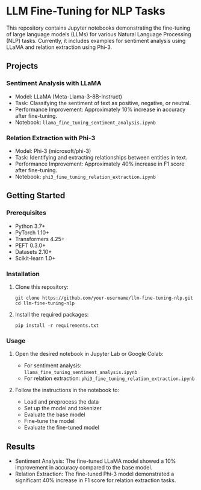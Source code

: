 # LLM Fine-Tuning for NLP Tasks

This repository contains Jupyter notebooks demonstrating the fine-tuning of large language models (LLMs) for various Natural Language Processing (NLP) tasks. Currently, it includes examples for sentiment analysis using LLaMA and relation extraction using Phi-3.

## Projects

### Sentiment Analysis with LLaMA

- Model: LLaMA (Meta-Llama-3-8B-Instruct)
- Task: Classifying the sentiment of text as positive, negative, or neutral.
- Performance Improvement: Approximately 10% increase in accuracy after fine-tuning.
- Notebook: `llama_fine_tuning_sentiment_analysis.ipynb`

### Relation Extraction with Phi-3

- Model: Phi-3 (microsoft/phi-3)
- Task: Identifying and extracting relationships between entities in text.
- Performance Improvement: Approximately 40% increase in F1 score after fine-tuning.
- Notebook: `phi3_fine_tuning_relation_extraction.ipynb`

## Getting Started

### Prerequisites

- Python 3.7+
- PyTorch 1.10+
- Transformers 4.25+
- PEFT 0.3.0+
- Datasets 2.10+
- Scikit-learn 1.0+

### Installation

1. Clone this repository:
   ```
   git clone https://github.com/your-username/llm-fine-tuning-nlp.git
   cd llm-fine-tuning-nlp
   ```

2. Install the required packages:
   ```
   pip install -r requirements.txt
   ```

### Usage

1. Open the desired notebook in Jupyter Lab or Google Colab:
   - For sentiment analysis: `llama_fine_tuning_sentiment_analysis.ipynb`
   - For relation extraction: `phi3_fine_tuning_relation_extraction.ipynb`

2. Follow the instructions in the notebook to:
   - Load and preprocess the data
   - Set up the model and tokenizer
   - Evaluate the base model
   - Fine-tune the model
   - Evaluate the fine-tuned model

## Results

- Sentiment Analysis: The fine-tuned LLaMA model showed a 10% improvement in accuracy compared to the base model.
- Relation Extraction: The fine-tuned Phi-3 model demonstrated a significant 40% increase in F1 score for relation extraction tasks.
